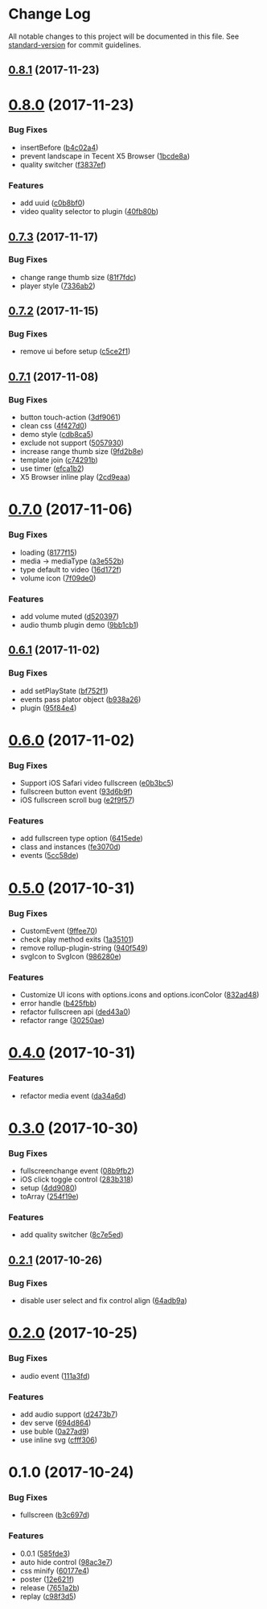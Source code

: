 # Change Log

All notable changes to this project will be documented in this file. See [standard-version](https://github.com/conventional-changelog/standard-version) for commit guidelines.

<a name="0.8.1"></a>
## [0.8.1](https://github.com/fireyy/plator/compare/v0.8.0...v0.8.1) (2017-11-23)



<a name="0.8.0"></a>
# [0.8.0](https://github.com/fireyy/plator/compare/v0.7.3...v0.8.0) (2017-11-23)


### Bug Fixes

* insertBefore ([b4c02a4](https://github.com/fireyy/plator/commit/b4c02a4))
* prevent landscape in Tecent X5 Browser ([1bcde8a](https://github.com/fireyy/plator/commit/1bcde8a))
* quality switcher ([f3837ef](https://github.com/fireyy/plator/commit/f3837ef))


### Features

* add uuid ([c0b8bf0](https://github.com/fireyy/plator/commit/c0b8bf0))
* video quality selector to plugin ([40fb80b](https://github.com/fireyy/plator/commit/40fb80b))



<a name="0.7.3"></a>
## [0.7.3](https://github.com/fireyy/plator/compare/v0.7.2...v0.7.3) (2017-11-17)


### Bug Fixes

* change range thumb size ([81f7fdc](https://github.com/fireyy/plator/commit/81f7fdc))
* player style ([7336ab2](https://github.com/fireyy/plator/commit/7336ab2))



<a name="0.7.2"></a>
## [0.7.2](https://github.com/fireyy/plator/compare/v0.7.1...v0.7.2) (2017-11-15)


### Bug Fixes

* remove ui before setup ([c5ce2f1](https://github.com/fireyy/plator/commit/c5ce2f1))



<a name="0.7.1"></a>
## [0.7.1](https://github.com/fireyy/plator/compare/v0.7.0...v0.7.1) (2017-11-08)


### Bug Fixes

* button touch-action ([3df9061](https://github.com/fireyy/plator/commit/3df9061))
* clean css ([4f427d0](https://github.com/fireyy/plator/commit/4f427d0))
* demo style ([cdb8ca5](https://github.com/fireyy/plator/commit/cdb8ca5))
* exclude not support ([5057930](https://github.com/fireyy/plator/commit/5057930))
* increase range thumb size ([9fd2b8e](https://github.com/fireyy/plator/commit/9fd2b8e))
* template join ([c74291b](https://github.com/fireyy/plator/commit/c74291b))
* use timer ([efca1b2](https://github.com/fireyy/plator/commit/efca1b2))
* X5 Browser inline play ([2cd9eaa](https://github.com/fireyy/plator/commit/2cd9eaa))



<a name="0.7.0"></a>
# [0.7.0](https://github.com/fireyy/plator/compare/v0.6.1...v0.7.0) (2017-11-06)


### Bug Fixes

* loading ([8177f15](https://github.com/fireyy/plator/commit/8177f15))
* media -> mediaType ([a3e552b](https://github.com/fireyy/plator/commit/a3e552b))
* type default to video ([16d172f](https://github.com/fireyy/plator/commit/16d172f))
* volume icon ([7f09de0](https://github.com/fireyy/plator/commit/7f09de0))


### Features

* add volume muted ([d520397](https://github.com/fireyy/plator/commit/d520397))
* audio thumb plugin demo ([9bb1cb1](https://github.com/fireyy/plator/commit/9bb1cb1))



<a name="0.6.1"></a>
## [0.6.1](https://github.com/fireyy/plator/compare/v0.6.0...v0.6.1) (2017-11-02)


### Bug Fixes

* add setPlayState ([bf752f1](https://github.com/fireyy/plator/commit/bf752f1))
* events pass plator object ([b938a26](https://github.com/fireyy/plator/commit/b938a26))
* plugin ([95f84e4](https://github.com/fireyy/plator/commit/95f84e4))



<a name="0.6.0"></a>
# [0.6.0](https://github.com/fireyy/plator/compare/v0.5.0...v0.6.0) (2017-11-02)


### Bug Fixes

* Support iOS Safari video fullscreen ([e0b3bc5](https://github.com/fireyy/plator/commit/e0b3bc5))
* fullscreen button event ([93d6b9f](https://github.com/fireyy/plator/commit/93d6b9f))
* iOS fullscreen scroll bug ([e2f9f57](https://github.com/fireyy/plator/commit/e2f9f57))


### Features

* add fullscreen type option ([6415ede](https://github.com/fireyy/plator/commit/6415ede))
* class and instances ([fe3070d](https://github.com/fireyy/plator/commit/fe3070d))
* events ([5cc58de](https://github.com/fireyy/plator/commit/5cc58de))



<a name="0.5.0"></a>
# [0.5.0](https://github.com/fireyy/plator/compare/v0.4.0...v0.5.0) (2017-10-31)


### Bug Fixes

* CustomEvent ([9ffee70](https://github.com/fireyy/plator/commit/9ffee70))
* check play method exits ([1a35101](https://github.com/fireyy/plator/commit/1a35101))
* remove rollup-plugin-string ([940f549](https://github.com/fireyy/plator/commit/940f549))
* svgIcon to SvgIcon ([986280e](https://github.com/fireyy/plator/commit/986280e))


### Features

* Customize UI icons with options.icons and options.iconColor ([832ad48](https://github.com/fireyy/plator/commit/832ad48))
* error handle ([b425fbb](https://github.com/fireyy/plator/commit/b425fbb))
* refactor fullscreen api ([ded43a0](https://github.com/fireyy/plator/commit/ded43a0))
* refactor range ([30250ae](https://github.com/fireyy/plator/commit/30250ae))



<a name="0.4.0"></a>
# [0.4.0](https://github.com/fireyy/plator/compare/v0.3.0...v0.4.0) (2017-10-31)


### Features

* refactor media event ([da34a6d](https://github.com/fireyy/plator/commit/da34a6d))



<a name="0.3.0"></a>
# [0.3.0](https://github.com/fireyy/plator/compare/v0.2.1...v0.3.0) (2017-10-30)


### Bug Fixes

* fullscreenchange event ([08b9fb2](https://github.com/fireyy/plator/commit/08b9fb2))
* iOS click toggle control ([283b318](https://github.com/fireyy/plator/commit/283b318))
* setup ([4dd9080](https://github.com/fireyy/plator/commit/4dd9080))
* toArray ([254f19e](https://github.com/fireyy/plator/commit/254f19e))


### Features

* add quality switcher ([8c7e5ed](https://github.com/fireyy/plator/commit/8c7e5ed))



<a name="0.2.1"></a>
## [0.2.1](https://github.com/fireyy/plator/compare/v0.2.0...v0.2.1) (2017-10-26)


### Bug Fixes

* disable user select and fix control align ([64adb9a](https://github.com/fireyy/plator/commit/64adb9a))



<a name="0.2.0"></a>
# [0.2.0](https://github.com/fireyy/plator/compare/v0.1.0...v0.2.0) (2017-10-25)


### Bug Fixes

* audio event ([111a3fd](https://github.com/fireyy/plator/commit/111a3fd))


### Features

* add audio support ([d2473b7](https://github.com/fireyy/plator/commit/d2473b7))
* dev serve ([694d864](https://github.com/fireyy/plator/commit/694d864))
* use buble ([0a27ad9](https://github.com/fireyy/plator/commit/0a27ad9))
* use inline svg ([cfff306](https://github.com/fireyy/plator/commit/cfff306))



<a name="0.1.0"></a>
# 0.1.0 (2017-10-24)


### Bug Fixes

* fullscreen ([b3c697d](https://github.com/fireyy/plator/commit/b3c697d))


### Features

* 0.0.1 ([585fde3](https://github.com/fireyy/plator/commit/585fde3))
* auto hide control ([98ac3e7](https://github.com/fireyy/plator/commit/98ac3e7))
* css minify ([60177e4](https://github.com/fireyy/plator/commit/60177e4))
* poster ([12e621f](https://github.com/fireyy/plator/commit/12e621f))
* release ([7651a2b](https://github.com/fireyy/plator/commit/7651a2b))
* replay ([c98f3d5](https://github.com/fireyy/plator/commit/c98f3d5))
